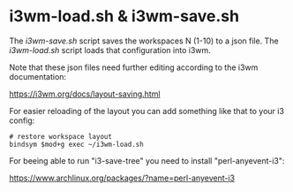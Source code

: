 # i3wm-load.sh & i3wm-save.sh

The *i3wm-save.sh* script saves the workspaces N (1-10) to a json file.
The *i3wm-load.sh* script loads that configuration into i3wm.

Note that these json files need further editing according to the i3wm documentation:

https://i3wm.org/docs/layout-saving.html

For easier reloading of the layout you can add something like that to your i3 config:

```
# restore workspace layout
bindsym $mod+g exec ~/i3wm-load.sh
```

For beeing able to run "i3-save-tree" you need to install "perl-anyevent-i3":

https://www.archlinux.org/packages/?name=perl-anyevent-i3
